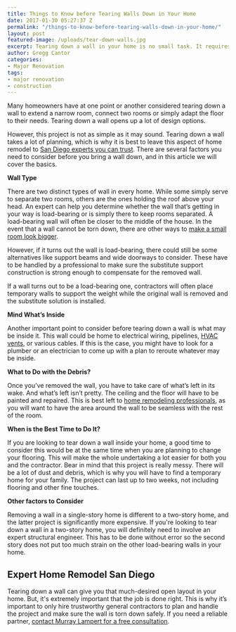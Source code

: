 ```yaml
---
title: Things to Know before Tearing Walls Down in Your Home
date: 2017-01-30 05:27:37 Z
permalink: "/things-to-know-before-tearing-walls-down-in-your-home/"
layout: post
featured-image: /uploads/tear-down-walls.jpg
excerpt: Tearing down a wall in your home is no small task. It requires planning and expertise. Here are some things to know before tearing down a wall in your home.
author: Gregg Cantor
categories:
- Major Renovation
tags:
- major renovation
- construction
---
```


Many homeowners have at one point or another considered tearing down a wall to extend a narrow room, connect two rooms or simply adapt the floor to their needs. Tearing down a wall opens up a lot of design options.

However, this project is not as simple as it may sound. Tearing down a wall takes a lot of planning, which is why it is best to leave this aspect of home remodel to [San Diego experts you can trust](/final-check-before-hiring-remodeling-company-san-diego). There are several factors you need to consider before you bring a wall down, and in this article we will cover the basics.

**Wall Type**

There are two distinct types of wall in every home. While some simply serve to separate two rooms, others are the ones holding the roof above your head. An expert can help you determine whether the wall that’s getting in your way is load-bearing or is simply there to keep rooms separated. A load-bearing wall will often be closer to the middle of the house. In the event that a wall cannot be torn down, there are other ways to <a href="http://murraylampert.com/how-to-make-a-small-room-look-bigger">make a small room look bigger</a>.

However, if it turns out the wall is load-bearing, there could still be some alternatives like support beams and wide doorways to consider. These have to be handled by a professional to make sure the substitute support construction is strong enough to compensate for the removed wall.

If a wall turns out to be a load-bearing one, contractors will often place temporary walls to support the weight while the original wall is removed and the substitute solution is installed.

**Mind What’s Inside**

Another important point to consider before tearing down a wall is what may be inside it. This wall could be home to electrical wiring, pipelines, [HVAC vents](https://en.wikipedia.org/wiki/Duct_(flow)), or various cables. If this is the case, you might have to look for a plumber or an electrician to come up with a plan to reroute whatever may be inside.

**What to Do with the Debris?**

Once you’ve removed the wall, you have to take care of what’s left in its wake. And what’s left isn’t pretty. The ceiling and the floor will have to be painted and repaired. This is best left to [home remodeling professionals](/san-diego-remodel-services), as you will want to have the area around the wall to be seamless with the rest of the room.

**When is the Best Time to Do It?**

If you are looking to tear down a wall inside your home, a good time to consider this would be at the same time when you are planning to change your flooring. This will make the whole undertaking a lot easier for both you and the contractor. Bear in mind that this project is really messy. There will be a lot of dust and debris, which is why you will have to find a temporary home for your family. The project can last up to two weeks, not including flooring and other fine touches.

**Other factors to Consider**

Removing a wall in a single-story home is different to a two-story home, and the latter project is significantly more expensive. If you're looking to tear down a wall in a two-story home, you will definitely need to involve an expert structural engineer. This has to be done without error so the second story does not put too much strain on the other load-bearing walls in your home.

## Expert Home Remodel San Diego

Tearing down a wall can give you that much-desired open layout in your home. But, it's extremely important that the job is done right. This is why it’s important to only hire trustworthy general contractors to plan and handle the project and make sure the wall is torn down safely. If you need a reliable partner, [contact Murray Lampert for a free consultation](/contact).
